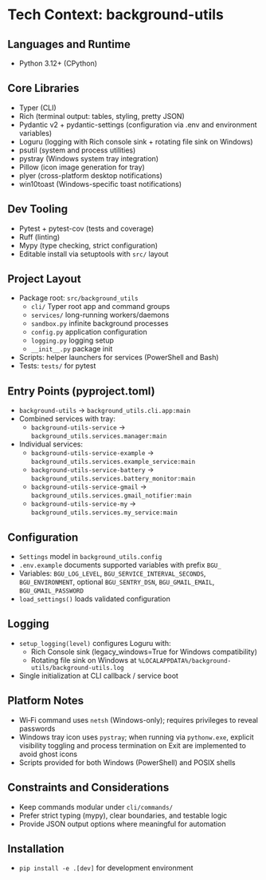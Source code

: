# Tech Context: background-utils

## Languages and Runtime

- Python 3.12+ (CPython)

## Core Libraries

- Typer (CLI)
- Rich (terminal output: tables, styling, pretty JSON)
- Pydantic v2 + pydantic-settings (configuration via .env and environment variables)
- Loguru (logging with Rich console sink + rotating file sink on Windows)
- psutil (system and process utilities)
- pystray (Windows system tray integration)
- Pillow (icon image generation for tray)
- plyer (cross-platform desktop notifications)
- win10toast (Windows-specific toast notifications)

## Dev Tooling

- Pytest + pytest-cov (tests and coverage)
- Ruff (linting)
- Mypy (type checking, strict configuration)
- Editable install via setuptools with `src/` layout

## Project Layout

- Package root: `src/background_utils`
  - `cli/` Typer root app and command groups
  - `services/` long-running workers/daemons
  - `sandbox.py` infinite background processes
  - `config.py` application configuration
  - `logging.py` logging setup
  - `__init__.py` package init
- Scripts: helper launchers for services (PowerShell and Bash)
- Tests: `tests/` for pytest

## Entry Points (pyproject.toml)

- `background-utils` → `background_utils.cli.app:main`
- Combined services with tray:
  - `background-utils-service` → `background_utils.services.manager:main`
- Individual services:
  - `background-utils-service-example` → `background_utils.services.example_service:main`
  - `background-utils-service-battery` → `background_utils.services.battery_monitor:main`
  - `background-utils-service-gmail` → `background_utils.services.gmail_notifier:main`
  - `background-utils-service-my` → `background_utils.services.my_service:main`

## Configuration

- `Settings` model in `background_utils.config`
- `.env.example` documents supported variables with prefix `BGU_`
- Variables: `BGU_LOG_LEVEL`, `BGU_SERVICE_INTERVAL_SECONDS`, `BGU_ENVIRONMENT`, optional `BGU_SENTRY_DSN`, `BGU_GMAIL_EMAIL`, `BGU_GMAIL_PASSWORD`
- `load_settings()` loads validated configuration

## Logging

- `setup_logging(level)` configures Loguru with:
  - Rich Console sink (legacy_windows=True for Windows compatibility)
  - Rotating file sink on Windows at `%LOCALAPPDATA%/background-utils/background-utils.log`
- Single initialization at CLI callback / service boot

## Platform Notes

- Wi‑Fi command uses `netsh` (Windows-only); requires privileges to reveal passwords
- Windows tray icon uses `pystray`; when running via `pythonw.exe`, explicit visibility toggling and process termination on Exit are implemented to avoid ghost icons
- Scripts provided for both Windows (PowerShell) and POSIX shells

## Constraints and Considerations

- Keep commands modular under `cli/commands/`
- Prefer strict typing (mypy), clear boundaries, and testable logic
- Provide JSON output options where meaningful for automation

## Installation

- `pip install -e .[dev]` for development environment
